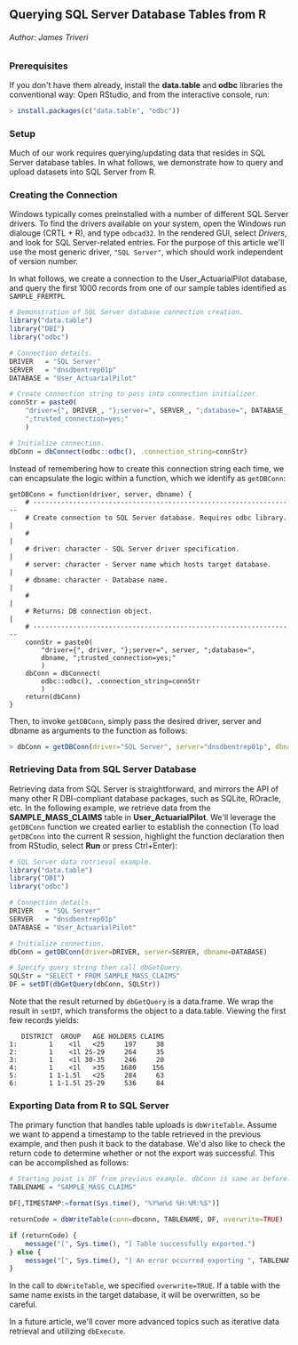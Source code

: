 

## Querying SQL Server Database Tables from R
###### Author: James Triveri

### Prerequisites

If you don't have them already, install the **data.table** and **odbc** libraries the conventional way: Open RStudio, and from the interactive console, run:

```R
> install.packages(c("data.table", "odbc"))
```

### Setup

Much of our work requires querying/updating data that resides in SQL Server database tables. In what follows, we demonstrate how to query and upload datasets into SQL Server from R.


### Creating the Connection

Windows typically comes preinstalled with a number of different SQL Server drivers. To find the drivers available on your system, open the Windows run dialouge (CRTL + R), and type `odbcad32`. In the rendered GUI, select *Drivers*, and look for SQL Server-related entries. 
For the purpose of this article we'll use the most generic driver, `"SQL Server"`, which should work independent of version number. 

In what follows, we create a connection to the User_ActuarialPilot database, and query the first 1000 records from one of our sample tables identified as  `SAMPLE_FREMTPL`


```R
# Demonstration of SQL Server database connection creation.
library("data.table")
library("DBI")
library("odbc")

# Connection details.
DRIVER   = "SQL Server"
SERVER   = "dnsdbentrep01p"
DATABASE = "User_ActuarialPilot"

# Create connection string to pass into connection initializer.
connStr = paste0(
    "driver={", DRIVER_, "};server=", SERVER_, ";database=", DATABASE_, 
    ";trusted_connection=yes;"
    )

# Initialize connection.
dbConn = dbConnect(odbc::odbc(), .connection_string=connStr)
```

Instead of remembering how to create this connection string each time, we can encapsulate the logic within a function, which we identify as `getDBConn`:


```
getDBConn = function(driver, server, dbname) {
    # ------------------------------------------------------------------
    # Create connection to SQL Server database. Requires odbc library. |
    #                                                                  |
    # driver: character - SQL Server driver specification.             |
    # server: character - Server name which hosts target database.     |
    # dbname: character - Database name.                               |  
    #                                                                  |    
    # Returns: DB connection object.                                   |  
    # ------------------------------------------------------------------
    connStr = paste0(
        "driver={", driver, "};server=", server, ";database=", 
        dbname, ";trusted_connection=yes;"
        )
    dbConn = dbConnect(
        odbc::odbc(), .connection_string=connStr
        )
    return(dbConn)
}
```

Then, to invoke `getDBConn`, simply pass the desired driver, server and dbname as arguments to the function as follows:

```R
> dbConn = getDBConn(driver="SQL Server", server="dnsdbentrep01p", dbname="User_ActuarialPilot")
```



### Retrieving Data from SQL Server Database

Retrieving data from SQL Server is straightforward, and mirrors the API of many other R DBI-compliant database packages, such as SQLite, ROracle, etc. In the following example, we retrieve data from the **SAMPLE_MASS_CLAIMS** table in **User_ActuarialPilot**. We'll leverage the `getDBConn` function we created earlier to establish the connection (To load `getDBConn` into the current R session, highlight the function declaration then from RStudio, select **Run** or press Ctrl+Enter):

```R
# SQL Server data retrieval example. 
library("data.table")
library("DBI")
library("odbc")

# Connection details.
DRIVER   = "SQL Server"
SERVER   = "dnsdbentrep01p"
DATABASE = "User_ActuarialPilot"

# Initialize connection.
dbConn = getDBConn(driver=DRIVER, server=SERVER, dbname=DATABASE)

# Specify query string then call dbGetQuery.
SQLStr = "SELECT * FROM SAMPLE_MASS_CLAIMS"
DF = setDT(dbGetQuery(dbConn, SQLStr))
```

Note that the result returned by `dbGetQuery` is a data.frame. We wrap the result in `setDT`, which transforms the object to a data.table. Viewing the first few records yields:

```
   DISTRICT  GROUP   AGE HOLDERS CLAIMS
1:        1    <1l   <25     197     38
2:        1    <1l 25-29     264     35
3:        1    <1l 30-35     246     20
4:        1    <1l   >35    1680    156
5:        1 1-1.5l   <25     284     63
6:        1 1-1.5l 25-29     536     84
```



### Exporting Data from R to SQL Server

The primary function that handles table uploads is `dbWriteTable`. Assume we want to append a timestamp to the table retrieved in the previous example, and then push it back to the database. We'd also like to check the return code to determine whether or not the export was successful. This can be accomplished as follows:

```R
# Starting point is DF from previous example. dbConn is same as before. 
TABLENAME = "SAMPLE_MASS_CLAIMS"

DF[,TIMESTAMP:=format(Sys.time(), "%Y%m%d %H:%M:%S")]

returnCode = dbWriteTable(conn=dbconn, TABLENAME, DF, overwrite=TRUE)

if (returnCode) {
    message("[", Sys.time(), "] Table successfully exported.")
} else {
    message("[", Sys.time(), "] An error occurred exporting ", TABLENAME, ".")
}
```

In the call to `dbWriteTable`, we specified `overwrite=TRUE`. If a table with the same name exists in the target database, it will be overwritten, so be careful.

In a future article, we'll cover more advanced topics such as iterative data retrieval and utilizing `dbExecute`. 
